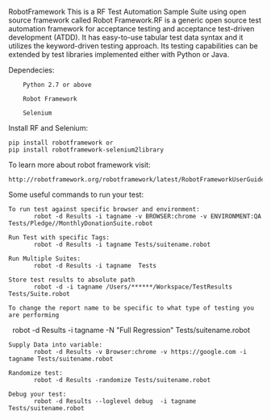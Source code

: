 RobotFramework
	This is a RF Test Automation Sample Suite using open source framework called Robot Framework.RF is a generic open source test 		automation framework for acceptance testing and acceptance test-driven development (ATDD). It has easy-to-use tabular test data 	syntax and it utilizes the keyword-driven testing approach. Its testing capabilities can be extended by test libraries 	implemented either with Python or Java.
    
 Dependecies:

        Python 2.7 or above

        Robot Framework

        Selenium

Install RF and Selenium:

	pip install robotframework or
	pip install robotframework-selenium2library
		
To learn more about robot framework visit:

	http://robotframework.org/robotframework/latest/RobotFrameworkUserGuide.html

Some useful commands to run your test:

	To run test against specific browser and environment:
    	   robot -d Results -i tagname -v BROWSER:chrome -v ENVIRONMENT:QA  Tests/Pledge//MonthlyDonationSuite.robot

	Run Test with specific Tags:
    	   robot -d Results -i tagname Tests/suitename.robot

	Run Multiple Suites:
    	   robot -d Results -i tagname  Tests

	Store test results to absolute path
    	   robot -d -i tagname /Users/******/Workspace/TestResults Tests/Suite.robot

	To change the report name to be specific to what type of testing you are performing
    	   robot -d Results -i tagname  -N "Full Regression" Tests/suitename.robot

	Supply Data into variable:
    	   robot -d Results -v Browser:chrome -v https://google.com -i tagname Tests/suitename.robot

	Randomize test:
    	   robot -d Results -randomize Tests/suitename.robot

	Debug your test:
    	   robot -d Results --loglevel debug  -i tagname  Tests/suitename.robot
